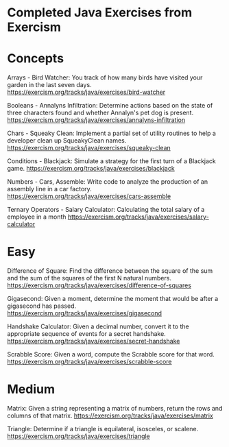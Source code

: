 # Completed Java Exercises from Exercism

# Concepts
Arrays - Bird Watcher: You track of how many birds have visited your garden in the last seven days.
https://exercism.org/tracks/java/exercises/bird-watcher

Booleans - Annalyns Infiltration: Determine actions based on the state of three characters found and whether Annalyn's pet dog is present.
https://exercism.org/tracks/java/exercises/annalyns-infiltration

Chars - Squeaky Clean: Implement a partial set of utility routines to help a developer clean up SqueakyClean names.
https://exercism.org/tracks/java/exercises/squeaky-clean

Conditions - Blackjack: Simulate a strategy for the first turn of a Blackjack game.
https://exercism.org/tracks/java/exercises/blackjack

Numbers - Cars, Assemble: Write code to analyze the production of an assembly line in a car factory. 
https://exercism.org/tracks/java/exercises/cars-assemble

Ternary Operators - Salary Calculator: Calculating the total salary of a employee in a month
https://exercism.org/tracks/java/exercises/salary-calculator

# Easy 
Difference of Square: Find the difference between the square of the sum and the sum of the squares of the first N natural numbers.
https://exercism.org/tracks/java/exercises/difference-of-squares

Gigasecond: Given a moment, determine the moment that would be after a gigasecond has passed.
https://exercism.org/tracks/java/exercises/gigasecond

Handshake Calculator: Given a decimal number, convert it to the appropriate sequence of events for a secret handshake.
https://exercism.org/tracks/java/exercises/secret-handshake

Scrabble Score: Given a word, compute the Scrabble score for that word.
https://exercism.org/tracks/java/exercises/scrabble-score

# Medium
Matrix: Given a string representing a matrix of numbers, return the rows and columns of that matrix.
https://exercism.org/tracks/java/exercises/matrix

Triangle: Determine if a triangle is equilateral, isosceles, or scalene.
https://exercism.org/tracks/java/exercises/triangle
